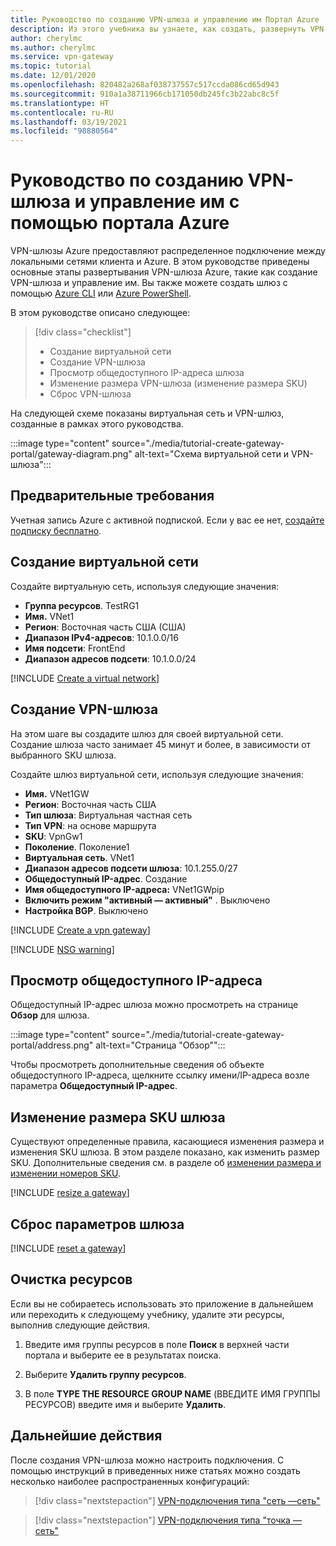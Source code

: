 ```yaml
---
title: Руководство по созданию VPN-шлюза и управлению им Портал Azure
description: Из этого учебника вы узнаете, как создать, развернуть VPN-шлюз Azure и обеспечить управление им с помощью портала
author: cherylmc
ms.author: cherylmc
ms.service: vpn-gateway
ms.topic: tutorial
ms.date: 12/01/2020
ms.openlocfilehash: 820482a268af038737557c517ccda086cd65d943
ms.sourcegitcommit: 910a1a38711966cb171050db245fc3b22abc8c5f
ms.translationtype: HT
ms.contentlocale: ru-RU
ms.lasthandoff: 03/19/2021
ms.locfileid: "98880564"
---
```

# <a name="tutorial-create-and-manage-a-vpn-gateway-using-azure-portal"></a>Руководство по созданию VPN-шлюза и управление им с помощью портала Azure

VPN-шлюзы Azure предоставляют распределенное подключение между локальными сетями клиента и Azure. В этом руководстве приведены основные этапы развертывания VPN-шлюза Azure, такие как создание VPN-шлюза и управление им. Вы также можете создать шлюз с помощью [Azure CLI](create-routebased-vpn-gateway-cli.md) или [Azure PowerShell](create-routebased-vpn-gateway-powershell.md).

В этом руководстве описано следующее:

> [!div class="checklist"]
> * Создание виртуальной сети
> * Создание VPN-шлюза
> * Просмотр общедоступного IP-адреса шлюза
> * Изменение размера VPN-шлюза (изменение размера SKU)
> * Сброс VPN-шлюза

На следующей схеме показаны виртуальная сеть и VPN-шлюз, созданные в рамках этого руководства.

:::image type="content" source="./media/tutorial-create-gateway-portal/gateway-diagram.png" alt-text="Схема виртуальной сети и VPN-шлюза":::

## <a name="prerequisites"></a>Предварительные требования

Учетная запись Azure с активной подпиской. Если у вас ее нет, [создайте подписку бесплатно](https://azure.microsoft.com/free/?ref=microsoft.com&utm_source=microsoft.com&utm_medium=docs&utm_campaign=visualstudio).

## <a name="create-a-virtual-network"></a><a name="CreatVNet"></a>Создание виртуальной сети

Создайте виртуальную сеть, используя следующие значения:

* **Группа ресурсов**. TestRG1
* **Имя.** VNet1
* **Регион**: Восточная часть США (США)
* **Диапазон IPv4-адресов**: 10.1.0.0/16
* **Имя подсети**: FrontEnd
* **Диапазон адресов подсети**: 10.1.0.0/24

[!INCLUDE [Create a virtual network](../../includes/vpn-gateway-basic-vnet-rm-portal-include.md)]

## <a name="create-a-vpn-gateway"></a><a name="VNetGateway"></a>Создание VPN-шлюза

На этом шаге вы создадите шлюз для своей виртуальной сети. Создание шлюза часто занимает 45 минут и более, в зависимости от выбранного SKU шлюза.

Создайте шлюз виртуальной сети, используя следующие значения:

* **Имя.** VNet1GW
* **Регион**: Восточная часть США
* **Тип шлюза**: Виртуальная частная сеть
* **Тип VPN**: на основе маршрута
* **SKU**: VpnGw1
* **Поколение**. Поколение1
* **Виртуальная сеть**. VNet1
* **Диапазон адресов подсети шлюза**: 10.1.255.0/27
* **Общедоступный IP-адрес**. Создание
* **Имя общедоступного IP-адреса:** VNet1GWpip
* **Включить режим "активный — активный"** . Выключено
* **Настройка BGP**. Выключено

[!INCLUDE [Create a vpn gateway](../../includes/vpn-gateway-add-gw-rm-portal-include.md)]

[!INCLUDE [NSG warning](../../includes/vpn-gateway-no-nsg-include.md)]

## <a name="view-the-public-ip-address"></a><a name="view"></a>Просмотр общедоступного IP-адреса

Общедоступный IP-адрес шлюза можно просмотреть на странице **Обзор** для шлюза.

:::image type="content" source="./media/tutorial-create-gateway-portal/address.png" alt-text="Страница &quot;Обзор&quot;":::

Чтобы просмотреть дополнительные сведения об объекте общедоступного IP-адреса, щелкните ссылку имени/IP-адреса возле параметра **Общедоступный IP-адрес**.

## <a name="resize-a-gateway-sku"></a><a name="resize"></a>Изменение размера SKU шлюза

Существуют определенные правила, касающиеся изменения размера и изменения SKU шлюза. В этом разделе показано, как изменить размер SKU. Дополнительные сведения см. в разделе об [изменении размера и изменении номеров SKU](vpn-gateway-about-vpn-gateway-settings.md#resizechange).

[!INCLUDE [resize a gateway](../../includes/vpn-gateway-resize-gw-portal-include.md)]

## <a name="reset-a-gateway"></a><a name="reset"></a>Сброс параметров шлюза

[!INCLUDE [reset a gateway](../../includes/vpn-gateway-reset-gw-portal-include.md)]

## <a name="clean-up-resources"></a>Очистка ресурсов

Если вы не собираетесь использовать это приложение в дальнейшем или переходить к следующему учебнику, удалите эти ресурсы, выполнив следующие действия.

1. Введите имя группы ресурсов в поле **Поиск** в верхней части портала и выберите ее в результатах поиска.

1. Выберите **Удалить группу ресурсов**.

1. В поле **TYPE THE RESOURCE GROUP NAME** (ВВЕДИТЕ ИМЯ ГРУППЫ РЕСУРСОВ) введите имя и выберите **Удалить**.

## <a name="next-steps"></a>Дальнейшие действия

После создания VPN-шлюза можно настроить подключения. С помощью инструкций в приведенных ниже статьях можно создать несколько наиболее распространенных конфигураций:

> [!div class="nextstepaction"]
> [VPN-подключения типа "сеть —сеть"](./tutorial-site-to-site-portal.md)

> [!div class="nextstepaction"]
> [VPN-подключения типа "точка — сеть"](vpn-gateway-howto-point-to-site-resource-manager-portal.md)